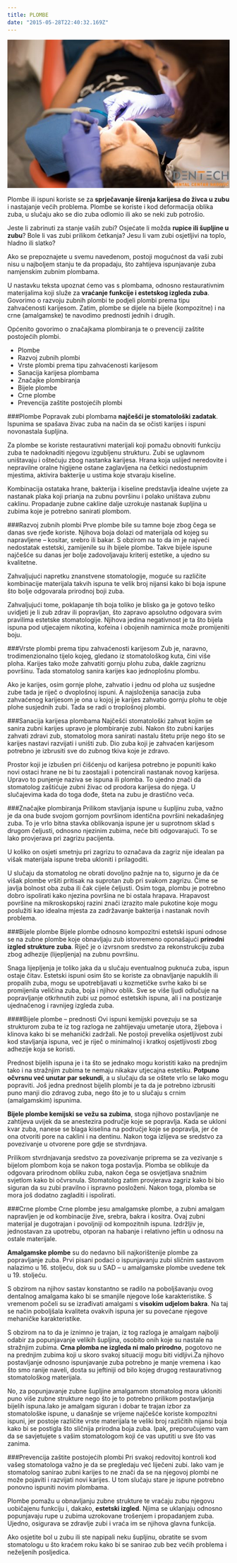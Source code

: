 ```yaml
---
title: PLOMBE
date: "2015-05-28T22:40:32.169Z"
---
```

![ ](./post18.jpg)

Plombe ili ispuni koriste se za **sprječavanje širenja karijesa do živca u zubu** i nastajanje većih problema. Plombe se koriste i kod deformacija oblika zuba, u slučaju ako se dio zuba odlomio ili ako se neki zub potrošio.

Jeste li zabrinuti za stanje vaših zubi? Osjećate li možda **rupice ili šupljine u zubu**? Bole li vas zubi prilikom četkanja? Jesu li vam zubi osjetljivi na toplo, hladno ili slatko?

Ako se prepoznajete u svemu navedenom, postoji mogućnost da vaši zubi nisu u najboljem stanju te da propadaju, što zahtijeva ispunjavanje zuba namjenskim zubnim plombama.

U nastavku teksta upoznat ćemo vas s plombama, odnosno restaurativnim materijalima koji služe za **vraćanje funkcije i estetskog izgleda zuba**. Govorimo o razvoju zubnih plombi te podjeli plombi prema tipu zahvaćenosti karijesom. Zatim, plombe se dijele na bijele (kompozitne) i na crne (amalgamske) te navodimo prednosti jednih i drugih.

Općenito govorimo o značajkama plombiranja te o prevenciji zaštite postojećih plombi.

* Plombe
* Razvoj zubnih plombi
* Vrste plombi prema tipu zahvaćenosti karijesom
* Sanacija karijesa plombama
* Značajke plombiranja
* Bijele plombe
* Crne plombe
* Prevencija zaštite postojećih plombi

###Plombe
Popravak zubi plombama **najčešći je stomatološki zadatak**. Ispunima se spašava živac zuba na način da se očisti karijes i ispuni novonastala šupljina.

Za plombe se koriste restaurativni materijali koji pomažu obnoviti funkciju zuba te nadoknaditi njegovu izgubljenu strukturu. Zubi se uglavnom uništavaju i oštećuju zbog nastanka karijesa. Hrana koja uslijed neredovite i nepravilne oralne higijene ostane zaglavljena na četkici nedostupnim mjestima, aktivira bakterije u ustima koje stvaraju kiseline.

Kombinacija ostataka hrane, bakterija i kiseline predstavlja idealne uvjete za nastanak plaka koji prianja na zubnu površinu i polako uništava zubnu caklinu. Propadanje zubne cakline dalje uzrokuje nastanak šupljina u zubima koje je potrebno sanirati plombom.

###Razvoj zubnih plombi
Prve plombe bile su tamne boje zbog čega se danas sve rjeđe koriste. Njihova boja dolazi od materijala od kojeg su napravljene – kositar, srebro ili bakar. S obzirom na to da im je najveći nedostatak estetski, zamijenile su ih bijele plombe. Takve bijele ispune najčešće su danas jer bolje zadovoljavaju kriterij estetike, a ujedno su kvalitetne.

Zahvaljujući napretku znanstvene stomatologije, moguće su različite kombinacije materijala takvih ispuna te velik broj nijansi kako bi boja ispune što bolje odgovarala prirodnoj boji zuba.

Zahvaljujući tome, poklapanje tih boja toliko je blisko ga je gotovo teško uvidjeti je li zub zdrav ili popravljan, što zapravo apsolutno odgovara svim pravilima estetske stomatologije. Njihova jedina negativnost je ta što bijela ispuna pod utjecajem nikotina, kofeina i obojenih namirnica može promijeniti boju.

###Vrste plombi prema tipu zahvaćenosti karijesom
Zub je, naravno, trodimenzionalno tijelo kojeg, gledano iz stomatološkog kuta, čini više ploha. Karijes tako može zahvatiti gornju plohu zuba, dakle zagriznu površinu. Tada stomatolog sanira karijes kao jednoplošnu plombu.

Ako je karijes, osim gornje plohe, zahvatio i jednu od ploha uz susjedne zube tada je riječ o dvoplošnoj ispuni. A najsloženija sanacija zuba zahvaćenog karijesom je ona u kojoj je karijes zahvatio gornju plohu te obje plohe susjednih zubi. Tada se radi o troplošnoj plombi.

###Sanacija karijesa plombama
Najčešći stomatološki zahvat kojim se sanira zubni karijes upravo je plombiranje zubi. Nakon što zubni karijes zahvati zdravi zub, stomatolog mora sanirati nastalu štetu prije nego što se karijes nastavi razvijati i uništi zub. Dio zuba koji je zahvaćen karijesom potrebno je izbrusiti sve do zubnog tkiva koje je zdravo.

Prostor koji je izbušen pri čišćenju od karijesa potrebno je popuniti kako novi ostaci hrane ne bi tu zaostajali i potencirali nastanak novog karijesa. Upravo to punjenje naziva se ispuna ili plomba. To ujedno znači da stomatolog zaštićuje zubni živac od prodora karijesa do njega. U slučajevima kada do toga dođe, šteta na zubu je drastično veća.

###Značajke plombiranja
Prilikom stavljanja ispune u šupljinu zuba, važno je da ona bude svojom gornjom površinom identična površini nekadašnjeg zuba. To je vrlo bitna stavka oblikovanja ispune jer u suprotnom sklad s drugom čeljusti, odnosno njezinim zubima, neće biti odgovarajući. To se lako provjerava pri zagrizu pacijenta.

U koliko on osjeti smetnju pri zagrizu to označava da zagriz nije idealan pa višak materijala ispune treba ukloniti i prilagoditi.

U slučaju da stomatolog ne obrati dovoljno pažnje na to, sigurno je da će višak plombe vršiti pritisak na suprotan zub pri svakom zagrizu. Čime se javlja bolnost oba zuba ili čak cijele čeljusti. Osim toga, plombu je potrebno dobro ispolirati kako njezina površina ne bi ostala hrapava. Hrapavost površine na mikroskopskoj razini znači izrazito male pukotine koje mogu poslužiti kao idealna mjesta za zadržavanje bakterija i nastanak novih problema.

###Bijele plombe
Bijele plombe odnosno kompozitni estetski ispuni odnose se na zubne plombe koje obnavljaju zub istovremeno oponašajući **prirodni izgled strukture zuba**. Riječ je o izvrsnom sredstvo za rekonstrukciju zuba zbog adhezije (lijepljenja) na zubnu površinu.

Snaga lijepljenja je toliko jaka da u slučaju eventualnog puknuća zuba, ispun ostaje čitav.
Estetski ispuni osim što se koriste za obnavljanje napuklih ili propalih zuba, mogu se upotrebljavati u kozmetičke svrhe kako bi se promijenila veličina zuba, boja i njihov oblik. Sve se više ljudi odlučuje na popravljanje otkrhnutih zubi uz pomoć estetskih ispuna, ali i na postizanje ujednačenog i ravnijeg izgleda zuba.

####Bijele plombe – prednosti
Ovi ispuni kemijski povezuju se sa strukturom zuba te iz tog razloga ne zahtijevaju umetanje utora, žljebova i klinova kako bi se mehanički zadržali. Ne postoji prevelika osjetljivost zubi kod stavljanja ispuna, već je riječ o minimalnoj i kratkoj osjetljivosti zbog adhezije koja se koristi.

Prednost bijelih ispuna je i ta što se jednako mogu koristiti kako na prednjim tako i na stražnjim zubima te nemaju nikakav utjecajna estetiku. **Potpuno očvrsnu već unutar par sekundi**, a u slučaju da se oštete vrlo se lako mogu popraviti. Još jedna prednost bijelih plombi je ta da je potrebno izbrusiti puno manji dio zdravog zuba, nego što je to u slučaju s crnim (amalgamskim) ispunima.

**Bijele plombe kemijski se vežu sa zubima**, stoga njihovo postavljanje ne zahtijeva uvijek da se anestezira područje koje se popravlja. Kada se ukloni kvar zuba, nanese se blaga kiselina na područje koje se popravlja, jer će ona otvoriti pore na caklini i na dentinu. Nakon toga izlijeva se sredstvo za povezivanje u otvorene pore gdje se stvrdnjava.

Prilikom stvrdnjavanja sredstvo za povezivanje priprema se za vezivanje s bijelom plombom koja se nakon toga postavlja. Plomba se oblikuje da odgovara prirodnom obliku zuba, nakon čega se osvjetljava snažnim svjetlom kako bi očvrsnula. Stomatolog zatim provjerava zagriz kako bi bio siguran da su zubi pravilno i ispravno posloženi. Nakon toga, plomba se mora još dodatno zagladiti i ispolirati.

###Crne plombe
Crne plombe jesu amalgamske plombe, a zubni amalgam napravljen je od kombinacije žive, srebra, bakra i kositra. Ovaj zubni materijal je dugotrajan i povoljniji od kompozitnih ispuna. Izdržljiv je, jednostavan za upotrebu, otporan na habanje i relativno jeftin u odnosu na ostale materijale.

**Amalgamske plombe** su do nedavno bili najkorištenije plombe za popravljanje zuba. Prvi pisani podaci o ispunjavanju zubi sličnim sastavom nalazimo u 16. stoljeću, dok su u SAD – u amalgamske plombe uvedene tek u 19. stoljeću.

S obzirom na njihov sastav konstantno se radilo na poboljšavanju ovog dentalnog amalgama kako bi se smanjile njegove loše karakteristike. S vremenom počeli su se izrađivati amalgami s **visokim udjelom bakra**. Na taj se način poboljšala kvaliteta ovakvih ispuna jer su povećane njegove mehaničke karakteristike.

S obzirom na to da je iznimno je trajan, iz tog razloga je amalgam najbolji odabir za popunjavanje velikih šupljina, osobito onih koje su nastale na stražnjim zubima. **Crna plomba ne izgleda ni malo prirodno**, pogotovo ne na prednjim zubima koji u skoro svakoj situaciji mogu biti vidljivi.Za njihovo postavljanje odnosno ispunjavanje zuba potrebno je manje vremena i kao što smo ranije naveli, dosta su jeftiniji od bilo kojeg drugog restaurativnog stomatološkog materijala.

No, za popunjavanje zubne šupljine amalgamom stomatolog mora ukloniti puno više zubne strukture nego što je to potrebno prilikom postavljanja bijelih ispuna.Iako je amalgam siguran i dobar te trajan izbor za stomatološke ispune, u današnje se vrijeme najčešće koriste kompozitni ispuni, jer postoje različite vrste materijala te veliki broj različitih nijansi boja kako bi se postigla što sličnija prirodna boja zuba. Ipak, preporučujemo vam da se savjetujete s vašim stomatologom koji će vas uputiti u sve što vas zanima.

###Prevencija zaštite postojećih plombi
Pri svakoj redovitoj kontroli kod vašeg stomatologa važno je da se pregledaju već liječeni zubi. Iako vam je stomatolog sanirao zubni karijes to ne znači da se na njegovoj plombi ne može pojaviti i razvijati novi karijes. U tom slučaju stare je ispune potrebno ponovno ispuniti novim plombama.

Plombe pomažu u obnavljanju zubne strukture te vraćaju zubu njegovu uobičajenu funkciju i, dakako, **estetski izgled**. Njima se uklanjaju odnosno popunjavaju rupe u zubima uzrokovane trošenjem i propadanjem zuba. Ujedno, osigurava se zdravlje zubi i vraća im se njihova glavna funkcija.

Ako osjetite bol u zubu ili ste napipali neku šupljinu, obratite se svom stomatologu u što kraćem roku kako bi se sanirao zub bez većih problema i neželjenih posljedica.